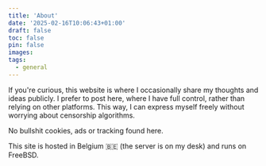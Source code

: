 ```yaml
---
title: 'About'
date: '2025-02-16T10:06:43+01:00'
draft: false
toc: false
pin: false
images:
tags:
  - general
---
```


If you're curious, this website is where I occasionally share my thoughts and ideas publicly. I prefer to post here, where I have full control, rather than relying on other platforms. This way, I can express myself freely without worrying about censorship algorithms.

No bullshit cookies, ads or tracking found here.

This site is hosted in Belgium 🇧🇪 (the server is on my desk) and runs on FreeBSD.
